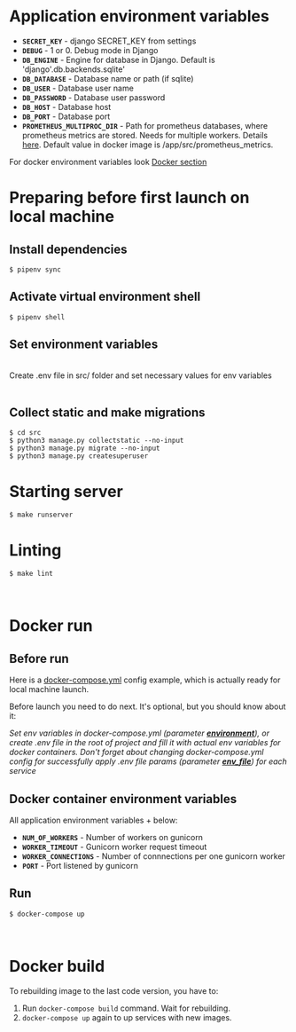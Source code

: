 # Application environment variables

- **`SECRET_KEY`** - django SECRET_KEY from settings
- **`DEBUG`** - 1 or 0. Debug mode in Django
- **`DB_ENGINE`** - Engine for database in Django. Default is 'django'.db.backends.sqlite'
- **`DB_DATABASE`** - Database name or path (if sqlite)
- **`DB_USER`** - Database user name
- **`DB_PASSWORD`** - Database user password
- **`DB_HOST`** - Database host
- **`DB_PORT`** - Database port
- **`PROMETHEUS_MULTIPROC_DIR`** - Path for prometheus databases, where prometheus metrics are stored. Needs for multiple workers. Details [here](https://github.com/prometheus/client_python/blob/master/README.md#multiprocess-mode-eg-gunicorn). Default value in docker image is /app/src/prometheus_metrics.

For docker environment variables look [Docker section](#Docker-container-environment-variables)

# Preparing before first launch on local machine

## Install dependencies

```
$ pipenv sync
``` 

## Activate virtual environment shell

```
$ pipenv shell
```

## Set environment variables

<br>
Create .env file in src/ folder and set necessary values for env variables
<br><br>

## Collect static and make migrations

```
$ cd src
$ python3 manage.py collectstatic --no-input
$ python3 manage.py migrate --no-input
$ python3 manage.py createsuperuser
``` 

# Starting server

```
$ make runserver
```

# Linting

```
$ make lint
```

<br>

# Docker run

## Before run

Here is a [docker-compose.yml](docker-compose.yml) config example, which is actually ready for local machine launch. 

Before launch you need to do next. It's optional, but you should know about it:

*Set env variables in docker-compose.yml (parameter [**environment**](https://docs.docker.com/compose/compose-file/compose-file-v3/#environment)), or create .env file in the root of project and fill it with actual env variables for docker containers. Don't forget about changing docker-compose.yml config for successfully apply .env file params (parameter [**env_file**](https://docs.docker.com/compose/compose-file/compose-file-v3/#env_file)) for each service*


## Docker container environment variables

All application environment variables + below:

- **`NUM_OF_WORKERS`** - Number of workers on gunicorn
- **`WORKER_TIMEOUT`** - Gunicorn worker request timeout
- **`WORKER_CONNECTIONS`** - Number of connnections per one gunicorn worker
- **`PORT`** - Port listened by gunicorn

## Run
```
$ docker-compose up
```

<br>

# Docker build

To rebuilding image to the last code version, you have to:

1. Run `docker-compose build` command. Wait for rebuilding.
1. `docker-compose up` again to up services with new images.